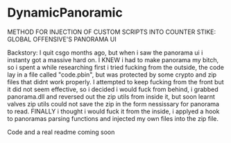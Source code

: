 # DynamicPanoramic
METHOD FOR INJECTION OF CUSTOM SCRIPTS INTO COUNTER STIKE: GLOBAL OFFENSIVE'S PANORAMA UI

Backstory:
 I quit csgo months ago, but when i saw the panorama ui i instanty got a massive hard on. I KNEW i had to make panorama my bitch, so i spent a while researching first i tried fucking from the outside, the code lay in a file called  "code.pbin", but was protected by some crypto and zip files that didnt work properly. I attempted to keep fucking from the front but it did not seem effective, so i decided i would fuck from behind, i grabbed panorama.dll and reversed out the zip utils from inside it, but soon learnt valves zip utils could not save the zip in the form nessissary for panorama to read. FINALLY i thought i would fuck it from the inside, i applyed a hook to panoramas parsing functions and injected my own files into the zip file.
 
 Code and a real readme coming soon
